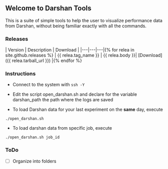 ## Welcome to Darshan Tools

This is a suite of simple tools to help the user to visualize performance data from Darshan, without being familiar exactly with all the commands.


### Releases
| Version | Description | Download |
|---|---|---|{% for relea in site.github.releases %}
| {{ relea.tag_name }} | {{ relea.body }}| [Download]({{ relea.tarball_url }}) |{% endfor %}


### Instructions

* Connect to the system with ```ssh -Y```
* Edit the script open_darshan.sh and declare for the variable darshan_path the path where the logs are saved

* To load Darshan data for your last experiment on the **same** day, execute 

```
./open_darshan.sh
```
* To load darshan data from specific job, execute 

```
./open_darshan.sh job_id
```

### ToDo

- [ ] Organize into folders

